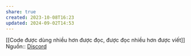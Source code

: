 ```yaml
---
share: true
created: 2023-10-08T16:23
updated: 2024-09-02T14:53
---
```

[[Code được dùng nhiều hơn được đọc, được đọc nhiều hơn được viết]]
Nguồn:: [Discord](https://discord.com/channels/686053708261228577/1092880274850848859/1160365968611082361)